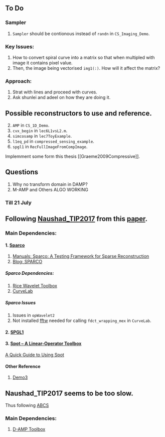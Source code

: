 ## To Do

### Sampler
1. `Sampler` should be contionous instead of `randn` in `CS_Imaging_Demo`.

### Key Issues:
1. How to convert spiral curve into a matrix so that when multipled with image it contains pixel value.
2. Then, the image being vectorised `img1(:)`. How will it affect the matrix?


### Approach:
1. Strat with lines and proceed with curves.
2. Ask shunlei and adeel on how they are doing it.

## Possible reconstructors  to use and reference. 
2. `AMP` in  `CS_1D_Demo`.
3. `cvx_begin` in `lec6L1vsL2.m`.
4. `simcosamp` in `lec7ToyExample`. 
5. `l1eq_pd` in `compressed_sensing_example`.
6. `spgl1` in `RecFullImageFromCompImage`.

 Implemment some form this thesis [[Graeme2009Compressive]].

## Questions
1. Why no transform domain in DAMP?
2. M-AMP and Others ALGO WORKING 







### Till 21 July


## Following [Naushad_TIP2017](https://in.mathworks.com/matlabcentral/fileexchange/62713-naushad_tip2017) from this [paper](https://doi.org/10.1109/TIP.2017.2700719).


### Main Dependencies:
#### 1. [Sparco](https://github.com/MPF-Optimization-Laboratory/Sparco)

1. [Manuals: Sparco: A Testing Framework for Sparse Reconstruction](https://personal.math.ubc.ca/~oyilmaz/preprints/sparco.pdf)
2. [Blog: SPARCO
](https://friedlander.io/software/sparco/)

##### Sparco Dependencies:

1. [Rice Wavelet Toolbox](https://github.com/ricedsp/rwt)
2. [CurveLab](http://www.curvelet.org/)

##### Sparco Issues

1. Issues in `opWavelet2`
2. Not installed [fftw](https://www.fftw.org/) needed for calling `fdct_wrapping_mex` in `CurveLab`.


#### 2. [SPGL1](https://friedlander.io/spgl1/)

#### 3. [Spot – A Linear-Operator Toolbox](https://github.com/mpf/spot)

[A Quick Guide to Using Spot](https://www.cs.ubc.ca/labs/scl/spot/guide_quick2.html)


#### Other Reference

1. [Demo3](http://dgci2014.diism.unisi.it/demos/demo3.pdf)


## Naushad_TIP2017 seems to be too slow. 

Thus following [ABCS](https://doi.org/10.1109/ACCESS.2020.3006861)

### Main Dependencies:

1. [D-AMP Toolbox](https://github.com/ricedsp/D-AMP_Toolbox)

